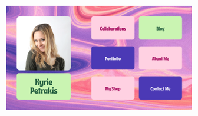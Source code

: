![template](https://raw.githubusercontent.com/ShriIraCatalog/resources-two/refs/heads/master/2025/04/20/20250420162722.png)

